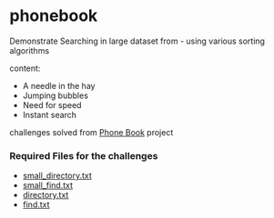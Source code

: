 # phonebook
Demonstrate Searching in large dataset from - using various sorting algorithms

content:
- A needle in the hay
- Jumping bubbles
- Need for speed
- Instant search

challenges solved from [Phone Book](https://hyperskill.org/projects/63) project

### Required Files for the challenges
- [small_directory.txt](https://stepik.org/media/attachments/lesson/210117/small_directory.txt)
- [small_find.txt](https://stepik.org/media/attachments/lesson/210117/small_find.txt)
- [directory.txt](https://stepik.org/media/attachments/lesson/197761/directory.txt)
- [find.txt](https://stepik.org/media/attachments/lesson/197761/find.txt)
